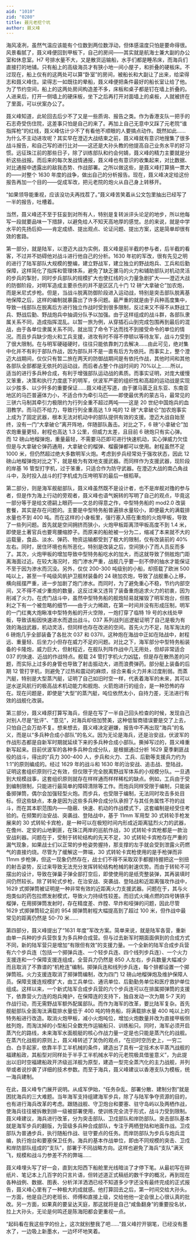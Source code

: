 ```yaml
---
aid: "1010"
zid: "0280"
title: 聂元老挖个坑
author: 聂义峰
---
```


海风凌冽，虽然气温应该能有个位数到两位数浮动，但体感温度只怕是要命得很。风景看腻了，聂义峰便回到甲板下，自己的房间——其实就是航海士兼大副的办公室和休息室。H7 号排水量不大，又是散货运输船，水手们都是睡吊床，而海兵们直接打的地铺。只有船上的高级海员才有狭小地一间小屋子，和折叠的硬板床。不过现在，船上仅有的这两处可以算“卧室”的房间，被船长和大副让了出来，给梁得志和聂义峰住。梁得志一如既往的晕船，聂义峰便把条件最好的船长室让给了他。为了节约空间，船上的这两处房间构造差不多，床板和桌子都是钉在墙上折叠的。人进来后，打开一侧墙上的硬床板，坐下之后再打开对面墙上的桌板，人就被挤在了里面，可以伏案办公了。

聂义峰知道，此轮回去后少不了又是一些质询、报告之类。作为香港支队一把手的石志奇受伤住院，这差事只怕是自己的来了。再加上自己无意中又踩了元老院“谁指挥枪”的红线，聂义峰估计少不了有看他不顺眼的人要搞点动作。既然如此……为什么不主动进攻呢？其实早在澄迈大战结束之前，聂义峰就有意识地搜集了很多战斗报告，和自己写的进行比对——这还是大孙头教的他提高自己业务水平的好习惯。远征珠江前的那些日子，除了训练部队和约会何婧，聂义峰的精力主要就是分析这些战报。而后来的每次发战情通报，聂义峰也有意识的收集起来，对比数据、对比通报中透露出的敌我态势、作战部署。之所以做这些，是聂义峰打算搞一票大的——对整个 1630 年度的战争，做出自己的分析报告。现在，聂义峰决定给这份报告再加一个目的——促成军改，把元老院的炮火从自己身上转移开。

“如果领导能重视，应该没功夫再找茬了。”聂义峰苦笑着从公文包里抽出已经写了一半的报告，吐槽着。

当然，聂义峰还不至于狂妄到对所有人，特别是复转派评头论足的地步，所以他每写一段就要品味一下措辞，以避免给人不知天高地厚的感觉。总的来说，就是中学水平的先扬后抑——肯定成绩、提出观点、论证问题、提出方案，这是简单却很有效的套路。

第一部分，就是陆军，以澄迈大战为实例，聂义峰是前半截的参与者，后半截的看客，不过并不妨碍他对战斗进行他自己的分析。1630 年初的军改，很有先见之明的进行了陆军部队大规模的整编，建立野战军，建立独立的野战炮兵、工兵和后勤保障，这样简化了指挥和管理体系，避免了缺乏骡马的火力和辅助部队对机动灵活的步兵的掣肘，同时步兵部队的规模扩大也使扛线的火力量急剧扩大——澄迈大战的防御阶段，对明军造成主要杀伤的并不是区区几十门 12 磅“大拿破仑”加农炮，而是米尼式步枪。但是，当战斗脱离防御阶段进入运动战，特别是突击部队脱离基地保障之后，这样的编制就暴露出了许多问题。最严重的就是由于兵种高度集中，导致一线部队在脱离后方进行独立作战时受到很多限制，反过来又不得不从野战工兵、野战后勤、野战炮兵中抽调分队予以加强。由于这样组成的战斗群，各部队隶属关系不同，造成指挥混乱。以暂一旅为例，从穿插石山到完成包围再到最后的混战，由于各单位隶属关系不同，就出现了命令下达而找不到接受命令的单位的情况。而且步兵缺少炮火和工兵支援，进攻有时不得不停顿以等待友军，战斗力受到了很大限制。在与明军硬碰硬时，往往只能依靠刺刀去解决……由此可见，绝对集中化并不有利于部队作战，因为部队并不是一直有后方为依托。而事实上，整个澄迈大战期间，仅仅只有暂二旅在两天的防御战期间是有依托作战，其他时间和其他各部队全部都是无依托的运动战，而后者占整个作战时间的 70%以上……所以，适当的进行多兵种合成，有利于增强部队运动战的素质。而事实证明，对庞大缓慢又笨重，决策和执行力度底下的明军，伏波军严密的组织性和高超的运动战是实现以少胜多、以少歼多的重要保证……聂义峰还写道，由于骡马匮乏且东亚、东南亚地区的马匹普遍体力小，不适合作为牵引马匹——即使最优秀的蒙古马，最常见的三骈六马制其牵引力极限约为行列全重不超过两吨——这是 20 世纪中国炮兵的血泪教学。而马匹不给力，导致行列全重高达 1.9 吨的 12 磅“大拿破仑”加农炮事实上成为了固定武器，根本无法对机动中的部队提供有效的支援。澄迈大战自始至终，没有一门“大拿破仑”离开阵地，伴随部队轰击。对比之下，6 磅“小拿破仑”加农炮重量更轻，射程也高达 1.3 公里，但威力太差，且目前 6 磅炮只有实心弹。而 12 磅山地榴弹炮，重量最轻，不需要马匹即可进行快速机动，实心弹威力欠佳但是与大拿破仑弹药通用，大拿破仑的榴弹、榴霰弹都可以使用。射程虽然不足 1000 米，但仍然超过绝大多数明军火炮。考虑到步兵经常处于强攻状态，因此 12 磅山地榴弹炮对比之下，就是极为有效地支援武器。而同样作为支援武器，现阶段的岸基 16 管型打字机，过于笨重，只适合作为防守武器。在澄迈大战的南凸角战斗中，及时投入战斗的打字机成为压垮明军的最后一根稻草。

第二部分，则是海军舰艇部队，聂义峰虽然既不是设计者，也不是岸舰对撸的参与者，但是作为海上行动的旁观者，聂义峰也语气婉转的写明了自己的观点，毕竟这一部分等于是给文德嗣上眼药——文总的得意之作，中型特务船的 mod2.0 改装套餐，其实是存在问题的。主要是中型特务船普遍排水量较小，即便最大的满载排水量也不到 400 吨。而在这样的小身板里，强行塞入搭在重炮的火炮甲板，导致了一些列问题。首先就是空间拥挤而狭小，火炮甲板距离顶甲板高度不到 1.4 米，即使是土著官兵也要弯腰缩脖子。而原来的船舱被一分为二，缩减了本来就不大的运载量，食品、淡水、弹药、物资运输都受到了极大的限制，仅有改装前的 40%左右。同时，居住环境也有所恶化，特别是改装之后，空间狭小了而人员反而多了。其次，火炮甲板的增加导致中型特务船吃水的加大，而这就导致了侧舷炮门距离海面过近。在较大海况时，炮门渗水严重，战舰几乎要一刻不停的抽水才能保证不至于因为渗水而沉没。另外，仅仅 200-300 吨级别的小船，却搭载了欧洲 500 吨以上，甚至一千吨级风帆护卫舰材装备的 24 磅加农炮，导致了战舰重心上移，横向摇摆严重，进一步加剧了炮门渗水。而同时，为了避免重心不稳，节约内部空间，又不得不减少重炮的数量，这反过来又违背了装备重炮追求火力的初衷，因为削减了火力。在虎门战斗中，虽然中型特务船的舰炮轻易就摧毁了明军炮台，但胜利之下有一个被忽略的细节——由于火力稀疏，在第一时间并没有形成压制，明军的一门红夷大炮瞅准中型特务船的开火空隙，一炮打穿了临特 19 号的水线处甲板，导致该船因快速进水而退出战斗。037 系列战列巡逻艇证明了自己是极为有效的海战武器，机动灵活，但同样也存在改进的空间。首先火力不足，陆军淘汰的 6 磅炮几乎全部装备了各批次 037 和 037II，这种炮在海战中正如在陆战中，射程远、重量轻、后坐力小但存在威力不足的问题。对比之下，海军部分中型特务船装备的卡隆炮，威力巨大，但射程近，在舰队列阵作战中几无用处，但却非常适合 037 的快速、近战的作战特点。舰载 24 管打字机火力凶猛，但是存在散热差的问题，而实际上过多的身管也导致了射击振动大，进而浪费弹药。部分艇上装备的后期 12 管打字机，则避免了过热和震动的麻烦，综合来看火力并未过度削弱。而蒸汽艇，特别是大型蒸汽艇，证明了自己如旧时空一样，代表着海军的未来，其可以逆水逆风航行的极高战术机动能力和舰炮、火箭炮进行的组合，是一种恐怖的存在。现在问题是，即使是“大型”的蒸汽艇，吨位依然太小，自持力差，无法进行有效的战舰化改装。

第三部分，聂义峰原打算写海兵，但是在写了一半自己回头检查的时候，发现自己对别人尽是“批评”、“意见”，对海兵却倍加赞美，这种低智商错误要是交了上去，只怕自己会万劫不复。想来想去，聂义峰决定避嫌，报告中不再出现“海兵”的名义，而是以“多兵种合成小部队”的名义。因为无论是海兵，还是治安战，伏波军的作战形态都是自新军时期就延续下来的多兵种合成小部队。撕掉写过的，聂义峰重新写起来。目前伏波军的各种多兵种合成分队，是根据通过分析 1629 夏季剿匪战役的战斗，得出的“兵力 300-400 人，步兵和火力、工兵、后勤等支援兵力约为 1:1”的原则编成的。经过 1629 年的战斗和 1630 年的治安战、追击战、登陆战，证明这套组织原则行之有效，但仅限于完全脱离野战军体系的小规模分队。一旦遇到大规模战事，这套组织原则就存在样样通而样样稀松的缺点。例如，工兵由于受到编制限制，只能进行最简单的障碍清除等工作。而炮兵同样受限于编制，只能装备掷弹筒，偶尔会加强轻型火炮。而步兵，也受限于编制，无法同时攻击多处目标。但这些缺点，本身是因为这些多兵种合成分队承担了与其任务属性不符的战斗，而在其本职范围内——隐蔽、快速、机动的作战模式下，这套编制是经受住考验的。在频繁的治安战、突袭战、登陆战中，基于 11mm 军用型 30 式转轮手枪发展来的 30 式转轮卡宾枪，是一种可以在极短时间内形成近距离猛烈火力的武器，在儋州、定安的山地剿匪，在珠江两岸的巡航作战，30 式转轮卡宾枪都是一款治安战利器。问题在于，受制于转轮结构的先天不足，30 式转轮卡宾枪存在严重的漏气现象，如果战士们以正常的步枪姿势握持，那支撑的左手就会受到泄露火药燃气的直接灼烧。尽管为了缓解这一弊端，30 式转轮卡宾枪使用的是手枪弹而非 11mm 步枪弹，但这一现象仍然存在，战士们不得不采取双手都握持握把这一别扭的射击姿势，反过来导致无法充分发挥转轮结构枪械的射速优势。而由于转轮不可摆出的设计，导致在弹巢子弹全部打空后，即使使用的是纸壳整装弹，其再装填时间仍然较长。除了转轮式步枪，在治安战、突袭战、登陆战和近距离强攻作战中，1629 式掷弹筒被证明是一种非常有效的近距离火力支援武器。问题在于，其与火炮类似的药包拉燃发射模式，导致火力持续性较差。而旧式火绳点燃的四号铸铁手榴弹，在用掷弹筒发射时，存在精度差、炸膛、早炸和哑弹的问题，因此尽管 1629 式掷弹筒较之前的 954 掷弹筒射程大幅提高到了超过 100 米，但作战中最常见的距离仍然是 50-70 米……

第四部分，聂义峰提出了“1631 年度”军改方案。简单来说，就是陆军各营，重新由单一兵种的步兵营恢复为多兵种合成营。但与过去新军时期面面俱到的合成方式不同，新的陆军营只是增加“有限但有效”的支援力量。一个全新的陆军合成步兵营有六个步兵连（包括一个掷弹兵连、一个轻步兵连、四个线列步兵连）、一个火力支援连和一个保障支援连组成，全营兵力仍然是 850 人左右，步兵数量大幅减少而且取消了不靠谱的“机枪连”编制。掷弹兵连和线列步兵连，每个排都设置一个掷弹筒班。火力支援连取消了掷弹筒编制，改为四门 12 磅山地榴弹炮及维护保障人员。保障支援连规模扩大，由工兵单位、通讯单位、后勤勤务单位和医疗救护单位组成。这样以来，一个新式陆军合成步兵营的六个步兵连可以在排属掷弹筒的支援下，依靠营火力连的炮兵掩护，在保障连的支持下，独自发动一次为期 5-7 天的作战行动，而无需野战军额外配属部队。而作为海军的改革，要比陆军复杂。首先舰艇部队全面淘汰满载排水量低于 400 吨的特务船，将满载排水量 400 吨以上的特务船进行改造。取消火炮甲板，减小火炮吨位，增加火炮数量并改为直接甲板侧舷列炮，而淘汰掉的小型船只全数充作运输船只、训练船只。同时，海军必须开启蒸汽化的路线，未来海军水面舰艇的核心作战力量一定是也只能是蒸汽化的战舰。在蒸汽化战舰的原则上，聂义峰转述了吴伪的观点，“在旧时空历史上，一穷二白、白手起家，依靠半手工半机械的条件，建造出了具有一定技术水平蒸汽战舰的福建船政，其船型对同样处于半手工半机械水平的元老院极具借鉴意义”，为此提出以旧时空福建船政开济级巡洋舰为原型，建造一型完全蒸汽化的主力战舰，并列举或者说抄袭了详细的技术参数。而至于海兵，聂义峰建议以香港支队为模板，统一海兵建制。

在此，聂义峰专门展开说明。从成军伊始，“任务杂乱、部署分散、建制分割”就是困扰海兵的三大难题。当年海军支持组建海军步兵，除了与陆军争夺资源的目的，也有进行海兵改革的考虑。跟随战舰、守卫炮台和要塞、驻守岛屿以及两栖作战，使海兵往往被拆散到排一级被部署使用，使训练完全流于形式，战斗力受到限制。聂义峰建议，海兵进行改革，分为突击部队、卫戍部队和岸防部队。突击部队基本就是海军步兵的翻版，为营级多兵种合成部队，专注于两栖登陆和地面作战。卫戍部队为普通步兵，执行随船作战、驻守要点的任务。而岸防部队为步兵与炮兵混编，执行炮台和要塞保卫任务。海兵的基本作战单位，即由不同规模的突击、卫戍和岸防部队组成的“支队”，部署于不同战略方向。这样也避免了海兵“支队”满天飞，规模和战斗力参差不齐的弊端……

聂义峰埋头写了好一会，直到太阳西下船舱里光线暗淡了才停下笔。从最初写在碎纸片、笔记本上几百字的只言片语，但转述道正式稿纸的数千字的概况，再到现在各种战例、数据、图表、分析洋洋洒洒已经不知道多少字还没有最终完成的正式报告，聂义峰心里有了一种极大的成就感。他打算回去之后，第一时间交给大孙头。一方面，他是自己的老班长、师傅和直接上级，交给他他一定会很上心很认真的批改。另一方面，如果真的要呈达天庭，那这就将是自己“咸鱼翻身”的重要投名状，拉上大孙头，无论是何鸣还是陈海阳都会更重视一点。

“起码看在我这些字的份上，这次就别整我了吧……”聂义峰拧开钢笔，已经没有墨水了，一边吸上新墨水，一边坏坏地笑着。
